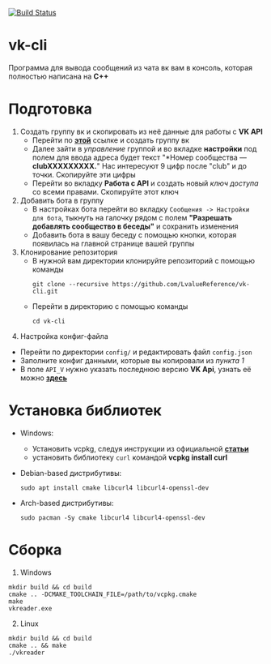 [![Build Status](https://www.travis-ci.com/LvalueReference/vk-cli.svg?branch=master)](https://www.travis-ci.com/LvalueReference/vk-cli)

# vk-cli
Программа для вывода сообщений из чата вк вам в консоль, которая полностью написана на **C++**
# Подготовка
1. Создать группу вк и скопировать из неё данные для работы с **VK API**
    - Перейти по [**этой**](https://vk.com/groups?w=groups_create) ссылке и создать группу вк
    - Далее зайти в *управление* группой и во вкладке **настройки** под полем для ввода адреса будет текст "*Номер сообщества — **clubXXXXXXXXX.**"
      Нас интересуют 9 цифр после "club" и до точки. Скопируйте эти цифры
    - Перейти во вкладку **Работа с API** и создать новый *ключ доступа* со всеми правами. Скопируйте этот ключ
2. Добавить бота в группу
   - В настройках бота перейти во вкладку `Сообщения -> Настройки для бота`, тыкнуть на галочку рядом с полем 
   **"Разрешать добавлять сообщество в беседы"** и сохранить изменения
   - Добавить бота в вашу беседу с помощью кнопки, которая появилась на главной странице вашей группы  
3. Клонирование репозитория
   - В нужной вам директории клонируйте репозиторий с помощью команды
     ```shell
     git clone --recursive https://github.com/LvalueReference/vk-cli.git
     ```
   - Перейти в директорию с помощью команды
     ```shell
     cd vk-cli
     ```
4. Настройка конфиг-файла
  - Перейти по директории `config/` и редактировать файл `config.json`
  - Заполните конфиг данными, которые вы копировали из *пункта 1*
  - В поле `API_V` нужно указать последнюю версию **VK Api**, узнать её можно [**здесь**](https://vk.com/dev/versions)

# Установка библиотек
- Windows:
    - Установить vcpkg, следуя инструкции из официальной [**статьи**](https://github.com/microsoft/vcpkg#quick-start-windows)
    - установить библиотеку `curl` командой **vcpkg install curl**
    
- Debian-based дистрибутивы:
  ```shell
  sudo apt install cmake libcurl4 libcurl4-openssl-dev
  ```
  
- Arch-based дистрибутивы:
  ```shell
  sudo pacman -Sy cmake libcurl4 libcurl4-openssl-dev
  ```

# Сборка
1. Windows
```shell
mkdir build && cd build
cmake .. -DCMAKE_TOOLCHAIN_FILE=/path/to/vcpkg.cmake
make
vkreader.exe
```
2. Linux
```shell
mkdir build && cd build
cmake .. && make
./vkreader
```
